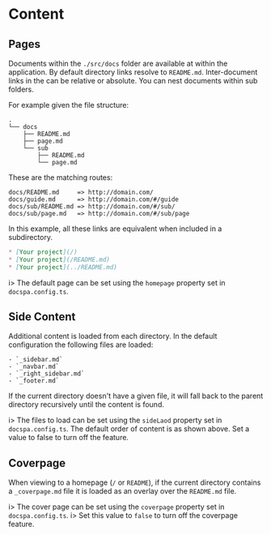 # Content

## Pages

Documents within the `./src/docs` folder are available at within the application.  By default directory links resolve to `README.md`.  Inter-document links in the can be relative or absolute. You can nest documents within sub folders.

For example given the file structure:

```
.
└── docs
    ├── README.md
    ├── page.md
    └── sub
        ├── README.md
        └── page.md
```

These are the matching routes:

```
docs/README.md     => http://domain.com/
docs/guide.md      => http://domain.com/#/guide
docs/sub/README.md => http://domain.com/#/sub/
docs/sub/page.md   => http://domain.com/#/sub/page
```

In this example, all these links are equivalent when included in a subdirectory.

```markdown
* [Your project](/)
* [Your project](/README.md)
* [Your project](../README.md)
```

i> The default page can be set using the `homepage` property set in `docspa.config.ts`.

## Side Content

Additional content is loaded from each directory.  In the default configuration the following files are loaded:

    - `_sidebar.md`
    - `_navbar.md`
    - `_right_sidebar.md`
    - `_footer.md`

If the current directory doesn't have a given file, it will fall back to the parent directory recursively until the content is found.

i> The files to load can be set using the `sideLaod` property set in `docspa.config.ts`.  The default order of content is as shown above.  Set a value to false to turn off the feature.

## Coverpage

When viewing to a homepage (`/` or `README`), if the current directory contains a `_coverpage.md` file it is loaded as an overlay over the `README.md` file.

i> The cover page can be set using the `coverpage` property set in `docspa.config.ts`.
i> Set this value to `false` to turn off the coverpage feature.
